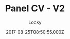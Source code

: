 ---
title: Panel CV - V2
github: 'https://github.com/jekyller/online-cv'
demo: 'https://jekyller.github.io/online-cv/'
author: Locky
ssg:
  - Jekyll
cms:
  - No Cms
date: 2017-08-25T08:50:55.000Z
github_branch: master
description: 'Panel CV: style win8 for designer (or engineer)'
stale: true
---